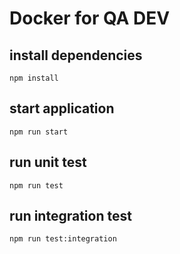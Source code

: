 # Docker for QA DEV

## install dependencies
```
npm install
```

## start application
```
npm run start
```

## run unit test
```
npm run test
```

## run integration test
```
npm run test:integration
```